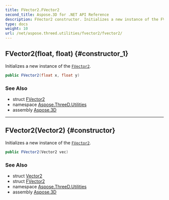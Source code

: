 ```yaml
---
title: FVector2.FVector2
second_title: Aspose.3D for .NET API Reference
description: FVector2 constructor. Initializes a new instance of the FVector2
type: docs
weight: 10
url: /net/aspose.threed.utilities/fvector2/fvector2/
---
```

## FVector2(float, float) {#constructor_1}

Initializes a new instance of the [`FVector2`](../).

```csharp
public FVector2(float x, float y)
```

### See Also

* struct [FVector2](../)
* namespace [Aspose.ThreeD.Utilities](../../../aspose.threed.utilities/)
* assembly [Aspose.3D](../../../)

---

## FVector2(Vector2) {#constructor}

Initializes a new instance of the [`FVector2`](../).

```csharp
public FVector2(Vector2 vec)
```

### See Also

* struct [Vector2](../../vector2/)
* struct [FVector2](../)
* namespace [Aspose.ThreeD.Utilities](../../../aspose.threed.utilities/)
* assembly [Aspose.3D](../../../)


